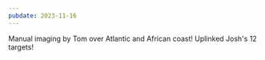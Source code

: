```yaml
---
pubdate: 2023-11-16
---
```


Manual imaging by Tom over Atlantic and African coast!  Uplinked Josh's 12 targets!
